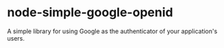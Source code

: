 # node-simple-google-openid
A simple library for using Google as the authenticator of your application's users.
